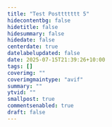 ```yaml
---
title: "Test Posttttttt 5"
hidecontentbg: false
hidetitle: false
hidesummary: false
hidedate: false
centerdate: true
datelabelupdated: false
date: 2025-07-15T21:39:26+10:00
tags: []
coverimg: ""
coverimgmaintype: "avif"
summary: ""
ytvid: ""
smallpost: true
commentsenabled: true
draft: false
---
```


